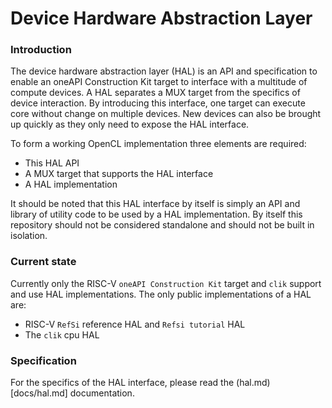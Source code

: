 # Device Hardware Abstraction Layer

### Introduction

The device hardware abstraction layer (HAL) is an API and specification to
enable an oneAPI Construction Kit target to interface with a multitude of
compute devices. A HAL separates a MUX target from the specifics of device
interaction. By introducing this interface, one target can execute core
without change on multiple devices.  New devices can also be brought up
quickly as they only need to expose the HAL interface.

To form a working OpenCL implementation three elements are required:

- This HAL API
- A MUX target that supports the HAL interface
- A HAL implementation

It should be noted that this HAL interface by itself is simply an API and
library of utility code to be used by a HAL implementation.  By itself this
repository should not be considered standalone and should not be built in
isolation.


### Current state

Currently only the RISC-V `oneAPI Construction Kit` target and `clik`
support and use HAL implementations. The only public implementations of
a HAL are:
 
- RISC-V `RefSi` reference HAL and `Refsi tutorial` HAL
- The `clik` cpu HAL


### Specification

For the specifics of the HAL interface, please read the
(hal.md)[docs/hal.md] documentation.
